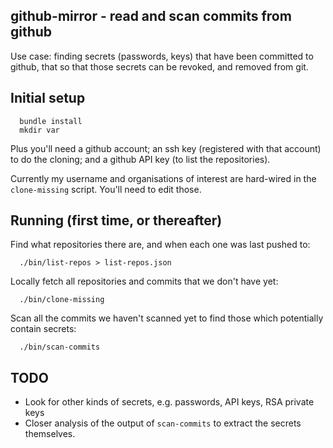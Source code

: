 github-mirror - read and scan commits from github
-------------------------------------------------

Use case: finding secrets (passwords, keys) that have been committed to
github, that so that those secrets can be revoked, and removed from git.

Initial setup
-------------

`  bundle install`  
`  mkdir var`  

Plus you'll need a github account; an ssh key (registered with that account)
to do the cloning; and a github API key (to list the repositories).

Currently my username and organisations of interest are hard-wired in the
`clone-missing` script.  You'll need to edit those.

Running (first time, or thereafter)
-----------------------------------

Find what repositories there are, and when each one was last pushed to:

`  ./bin/list-repos > list-repos.json`  

Locally fetch all repositories and commits that we don't have yet:

`  ./bin/clone-missing`  

Scan all the commits we haven't scanned yet to find those which potentially
contain secrets:

`  ./bin/scan-commits`  

TODO
----

 * Look for other kinds of secrets, e.g. passwords, API keys, RSA private keys
 * Closer analysis of the output of `scan-commits` to extract the secrets
   themselves.

